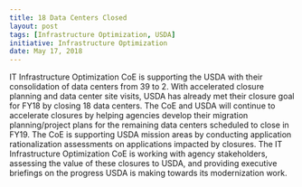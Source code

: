 ```yaml
---
title: 18 Data Centers Closed
layout: post
tags: [Infrastructure Optimization, USDA]
initiative: Infrastructure Optimization
date: May 17, 2018
---
```



IT Infrastructure Optimization CoE is supporting the USDA with their consolidation of data centers from 39 to 2. With accelerated closure planning and data center site visits, USDA has already met their closure goal for FY18 by closing 18 data centers. The CoE and USDA will continue to accelerate closures by helping agencies develop their migration planning/project plans for the remaining data centers scheduled to close in FY19. The CoE is supporting USDA mission areas by conducting application rationalization assessments on applications impacted by closures. The IT Infrastructure Optimization CoE is working with agency stakeholders, assessing the value of these closures to USDA, and providing executive briefings on the progress USDA is making towards its modernization work.
